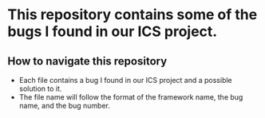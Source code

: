 # This repository contains some of the bugs I found in our ICS project.

## How to navigate this repository

- Each file contains a bug I found in our ICS project and a possible solution to it.
- The file name will follow the format of the framework name, the bug name, and the bug number.
